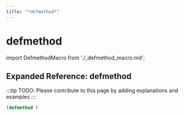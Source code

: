 ```yaml
---
title: "*defmethod*"
---
```


# defmethod

import DefmethodMacro from './_defmethod_macro.md';

<DefmethodMacro />

## Expanded Reference: defmethod

:::tip
TODO: Please contribute to this page by adding explanations and examples
:::

```lisp
(defmethod )
```
